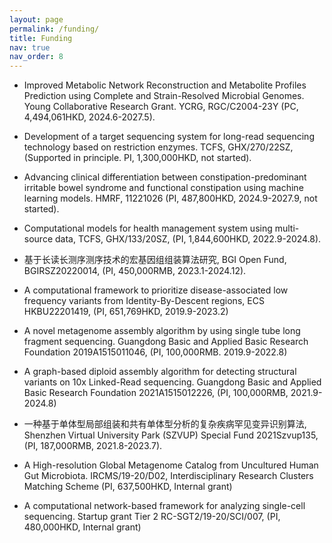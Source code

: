```yaml
---
layout: page
permalink: /funding/
title: Funding
nav: true
nav_order: 8
---
```

- Improved Metabolic Network Reconstruction and Metabolite Profiles Prediction using Complete and Strain-Resolved Microbial Genomes. Young Collaborative Research Grant. YCRG, RGC/C2004-23Y (PC, 4,494,061HKD, 2024.6-2027.5).

- Development of a target sequencing system for long-read sequencing technology based on restriction enzymes. TCFS, GHX/270/22SZ, (Supported in principle. PI, 1,300,000HKD, not started). 
- Advancing clinical differentiation between constipation-predominant irritable bowel syndrome and functional constipation using machine learning models. HMRF, 11221026 (PI, 487,800HKD, 2024.9-2027.9, not started).
- Computational models for health management system using multi-source data, TCFS, GHX/133/20SZ, (PI, 1,844,600HKD, 2022.9-2024.8). 
- 基于长读长测序测序技术的宏基因组组装算法研究, BGI Open Fund, BGIRSZ20220014, (PI, 450,000RMB, 2023.1-2024.12). 
- A computational framework to prioritize disease-associated low frequency variants from Identity-By-Descent regions, ECS HKBU22201419, (PI, 651,769HKD, 2019.9-2023.2)
- A novel metagenome assembly algorithm by using single tube long fragment sequencing. Guangdong Basic and Applied Basic Research Foundation 2019A1515011046, (PI, 100,000RMB. 2019.9-2022.8)
- A graph-based diploid assembly algorithm for detecting structural variants on 10x Linked-Read sequencing. Guangdong Basic and Applied Basic Research Foundation 2021A1515012226, (PI, 100,000RMB, 2021.9-2024.8)
- 一种基于单体型局部组装和共有单体型分析的复杂疾病罕见变异识别算法, Shenzhen Virtual University Park (SZVUP) Special Fund 2021Szvup135, (PI, 187,000RMB, 2021.8-2023.7).
- A High-resolution Global Metagenome Catalog from Uncultured Human Gut Microbiota. IRCMS/19-20/D02, Interdisciplinary Research Clusters Matching Scheme (PI, 637,500HKD, Internal grant)
- A computational network-based framework for analyzing single-cell sequencing. Startup grant Tier 2 RC-SGT2/19-20/SCI/007, (PI, 480,000HKD, Internal grant) 